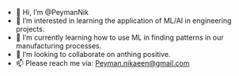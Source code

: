 - 👋 Hi, I’m @PeymanNik
- 👀 I’m interested in learning the application of ML/AI in engineering projects.
- 🌱 I’m currently learning how to use ML in finding patterns in our manufacturing processes. 
- 💞️ I’m looking to collaborate on anthing positive.
- 📫 Please reach me via: Peyman.nikaeen@gmail.com

<!---
PeymanNik/PeymanNik is a ✨ special ✨ repository because its `README.md` (this file) appears on your GitHub profile.
You can click the Preview link to take a look at your changes.
--->
